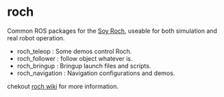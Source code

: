 roch
=====

Common ROS packages for the [Soy Roch](http://wiki.ros.org/Robots/Roch), useable for both simulation and
real robot operation.

 - roch_teleop : Some demos control Roch. 
 - roch_follower : follow object whatever is.
 - roch_bringup : Bringup launch files and scripts.
 - roch_navigation : Navigation configurations and demos.

chekout [roch wiki](http://wiki.ros.org/roch) for more information. 
